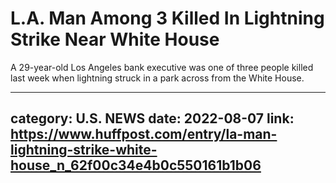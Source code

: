 # L.A. Man Among 3 Killed In Lightning Strike Near White House

A 29-year-old Los Angeles bank executive was one of three people killed last week when lightning struck in a park across from the White House.

---
category: U.S. NEWS
date: 2022-08-07
link: https://www.huffpost.com/entry/la-man-lightning-strike-white-house_n_62f00c34e4b0c550161b1b06
---
